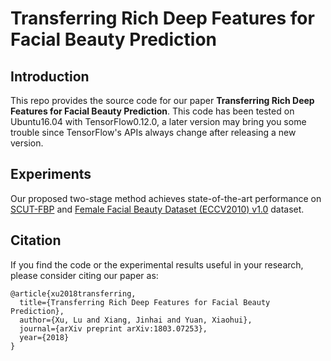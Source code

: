 # Transferring Rich Deep Features for Facial Beauty Prediction

## Introduction
This repo provides the source code for our paper **Transferring Rich Deep Features for Facial Beauty Prediction**. This code has been tested on Ubuntu16.04 with TensorFlow0.12.0,
a later version may bring you some trouble since TensorFlow's APIs always change after releasing a new version.

## Experiments
Our proposed two-stage method achieves state-of-the-art performance on [SCUT-FBP](http://www.hcii-lab.net/data/scut-fbp/en/introduce.html) and [Female Facial Beauty Dataset (ECCV2010) v1.0](https://www.researchgate.net/publication/261595808_Female_Facial_Beauty_Dataset_ECCV2010_v10) dataset.


## Citation 
If you find the code or the experimental results useful in your research, please consider citing our paper as:

```
@article{xu2018transferring,
  title={Transferring Rich Deep Features for Facial Beauty Prediction},
  author={Xu, Lu and Xiang, Jinhai and Yuan, Xiaohui},
  journal={arXiv preprint arXiv:1803.07253},
  year={2018}
}
```
